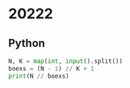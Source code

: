 # 20222

## Python

```python
N, K = map(int, input().split())
boexs = (N - 1) // K + 1
print(N // boexs)

```
